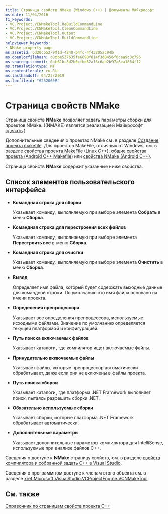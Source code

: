 ```yaml
---
title: Страница свойств NMake (Windows C++) | Документы Майкрософт
ms.date: 11/04/2016
f1_keywords:
- VC.Project.VCNMakeTool.ReBuildCommandLine
- VC.Project.VCNMakeTool.CleanCommandLine
- VC.Project.VCNMakeTool.Output
- VC.Project.VCNMakeTool.BuildCommandLine
helpviewer_keywords:
- NMake property page
ms.assetid: bd20cb52-9f1d-4240-b4fc-4f43205ac94b
ms.openlocfilehash: c0dbe537635fe6698f814f3d8456f0caa9c8c796
ms.sourcegitcommit: 0ab61bc3d2b6cfbd52a16c6ab2b97a8ea1864f12
ms.translationtype: MT
ms.contentlocale: ru-RU
ms.lasthandoff: 04/23/2019
ms.locfileid: "62320608"
---
```

# <a name="nmake-property-page"></a>Страница свойств NMake

Страница свойств **NMake** позволяет задать параметры сборки для проектов NMake. ((NMAKE) является реализацией Майкрософт [сделать](https://wikipedia.org/wiki/Make_(software)).)

Дополнительные сведения о проектах NMake см. в разделе [Создание проекта makefile](creating-a-makefile-project.md). Для проектов MakeFile, отличных от Windows, см. в разделе [свойства проекта MakeFile (Linux C++)](../../linux/prop-pages/makefile-linux.md), [общие свойства проекта (Android C++ Makefile)](/visualstudio/cross-platform/general-makefile-android-prop-page) или [свойства NMake (Android C++)](/visualstudio/cross-platform/nmake-android-prop-page).

Страница свойств **NMake** содержит указанные ниже свойства.

## <a name="uielement-list"></a>Список элементов пользовательского интерфейса

- **Командная строка для сборки**

   Указывает команду, выполняемую при выборе элемента **Собрать** в меню **Сборка**.

- **Командная строка для перестроения всех файлов**

   Указывает команду, выполняемую при выборе элемента **Перестроить все** в меню **Сборка**.

- **Командная строка для очистки**

   Указывает команду, выполняемую при выборе элемента **Очистить** в меню **Сборка**.

- **Вывод**

   Определяет имя файла, который будет содержать выходные данные для командной строки. По умолчанию это имя файла основано на имени проекта.

- **Определения препроцессора**

   Указывает все определения препроцессора, используемые исходными файлами. Значение по умолчанию определяется текущей платформой и конфигурацией.

- **Путь поиска включаемых файлов**

   Указывает каталоги, где компилятор ищет включаемые файлы.

- **Принудительно включаемые файлы**

   Указывает файлы, которые препроцессор автоматически обрабатывает, даже если они не включены в файлы проекта.

- **Путь поиска сборок**

   Указывает каталоги, где платформа .NET Framework выполняет поиск, пытаясь разрешить сборки .NET.

- **Обязательно используемые сборки**

   Указывает сборки, которые платформа .NET Framework обрабатывает автоматически.

- **Дополнительные параметры**

   Указывает дополнительные параметры компилятора для IntelliSense, используемые при анализе файлов C++.

Сведения о доступе к **NMake** страницу свойств, см. в разделе [свойств компилятора и собранной задать C++ в Visual Studio](../working-with-project-properties.md).

Сведения о программном доступе к членам этого объекта см. в разделе <xref:Microsoft.VisualStudio.VCProjectEngine.VCNMakeTool>.

## <a name="see-also"></a>См. также

[Справочник по страницам свойств проекта C++](property-pages-visual-cpp.md)<br>
